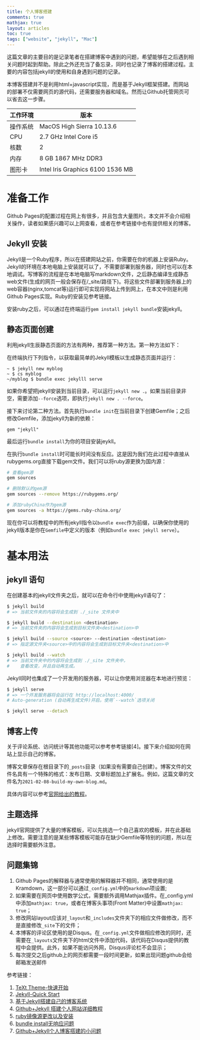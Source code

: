 ```yaml
---
title: 个人博客搭建
comments: true
mathjax: true
layout: articles
toc: true
tags: ["website", "jekyll", "Mac"]
---
```


这篇文章的主要目的是记录笔者在搭建博客中遇到的问题，希望能够在之后遇到相关问题时起到帮助。除此之外还充当了备忘录，同时也记录了博客的搭建过程。主要的内容包括jekyll的使用和自身遇到问题的记录。

<!--more-->

本博客搭建并不是利用html+javascript实现，而是基于Jekyll框架搭建。而网站的部署不仅需要网页的源代码，还需要服务器和域名。然而让Github托管网页可以省去这一步骤。

| 工作环境 | 版本 |
| -------- | ---- |
| 操作系统 | MacOS High Sierra 10.13.6 |
| CPU | 2.7 GHz Intel Core i5 |
| 核数 | 2 |
| 内存 | 8 GB 1867 MHz DDR3 |
| 图形卡 | Intel Iris Graphics 6100 1536 MB |


# 准备工作

Github Pages的配置过程在网上有很多，并且包含大量图片。本文并不会介绍相关操作，读者如果感兴趣可以上网查看，或者在参考链接中也有提供相关的博客。

## Jekyll 安装
Jekyll是一个Ruby程序，所以在搭建网站之前，你需要在你的机器上安装Ruby。Jekyll的环境在本地电脑上安装就可以了，不需要部署到服务器，同时也可以在本地调试。写博客的流程是在本地电脑写markdown文件，之后静态编译生成静态web文件(生成的网页一般会保存在/_site/路径下)。将这些文件部署到服务器上的web容器(nginx,tomcat等)运行即可实现将网站上传到网上，在本文中则是利用Github Pages实现。Ruby的安装见参考链接。

安装ruby之后，可以通过在终端运行`gem install jekyll bundle`安装jekyll。

## 静态页面创建

利用jekyll生辰静态页面的方法有两种，推荐第一种方法。第一种方法如下：

在终端执行下列指令，以获取最简单的Jekyll模板以生成静态页面并运行：
```
~ $ jekyll new myblog
~ $ cs myblog
~/myblog $ bundle exec jekylll serve
```
如果你希望把jekyll安装到当前目录，可以运行`jekyll new .`。如果当前目录非空，需要添加`--force`选项，即执行`jekyll new . --force`。

接下来讨论第二种方法。首先执行`bundle init`在当前目录下创建Gemfile；之后修改Gemfile，添加jekyll为新的依赖：
```
gem "jekyll"
```
最后运行`bundle install`为你的项目安装jeykll。

在执行`bundle install`时可能长时间没有反应。这是因为我们在此过程中直接从rubygems.org直接下载gem文件。我们可以将ruby源更换为国内源：

```sh
# 查看gem源
gem sources

# 删除默认的gem源
gem sources --remove https://rubygems.org/

# 添加rubyChina作为gem源
gem sources -a https://gems.ruby-china.org/
```
现在你可以将教程中的所有jekyll指令以`bundle exec`作为前缀，以确保你使用的jekyll版本是你在`Gemfile`中定义的版本（例如`bundle exec jekyll serve`）。

# 基本用法

## jekyll 语句

在创建基本的jekyll文件夹之后，就可以在命令行中使用jekyll语句了：

```sh
$ jekyll build
# => 当前文件夹的内容将会生成到 ./_site 文件夹中

$ jekyll build --destination <destination>
# => 当前文件夹的内容将会生成到目标文件夹<destination>中

$ jekyll build --source <source> --destination <destination>
# => 指定源文件夹<source>中的内容将会生成到目标文件夹<destination>中

$ jekyll build --watch
# => 当前文件夹中的内容将会生成到 ./_site 文件夹中，
#    查看改变，并且自动再生成。
```

​	Jekyll同时也集成了一个开发用的服务器，可以让你使用浏览器在本地进行预览：

```sh
$ jekyll serve
# => 一个开发服务器将会运行在 http://localhost:4000/
# Auto-generation (自动再生成文件)开启。使用`--watch`选项关闭

$ jekyll serve --detach
```

## 博客上传

关于评论系统、访问统计等其他功能可以参考参考链接[4]。接下来介绍如何在网站上显示自己的博客。

博客文章保存在根目录下的`_posts`目录（如果没有需要自己创建）。博客文件的文件名具有一个特殊的格式：发布日期、文章标题加上扩展名。例如，这篇文章的文件名为`2021-02-08-build-my-own-blog.md`。

具体内容可以参考[官网给出的教程](https://jekyllrb.com/docs/step-by-step/08-blogging/)。

## 主题选择

jekyll官网提供了大量的博客模板，可以先挑选一个自己喜欢的模板，并在此基础上修改。需要注意的是某些博客模板可能存在缺少Gemfile等特别的问题，所以在选择时需要额外注意。

## 问题集锦

1. Github Pages的解释器与通常使用的解释器并不相同，通常使用的是Kramdown，这一部分可以通过`_config.yml`中的`markdown`项设置;
2. 如果需要在网页中使用数学公式，需要额外调用Mathjax插件。在_config.yml中添加`mathjax: true`，或者在博客头事项(Front Matter)中设置`mathjax: true`；
3. 修改网站layout应该对`_layout`和`_includes`文件夹下的相应文件做修改，而不是直接修改`_site`下的文件；
4. 本博客的评论区使用的是Disqus。在`_config.yml`文件做相应修改的同时，还需要在`_layouts`文件夹下的html文件中添加代码，该代码在Disqus提供的教程中会提供。此外，如果不能访问外网，Disqus评论栏不会显示；
5. 每次提交之后github上的网页都需要一段时间更新，如果出现问题github会给邮箱发送邮件

参考链接：
1. [TeXt Theme-快速开始](https://tianqi.name/jekyll-TeXt-theme/docs/zh/quick-start)
2. [Jekyll-Quick Start](https://jekyllrb.com/docs/)
3. [基于Jekyll搭建自己的博客系统](http://www.machengyu.net/tech/2019/04/18/how-to-use-jekyll.html)
4. [Github+Jekyll 搭建个人网站详细教程](https://www.jianshu.com/p/9f71e260925d)
5. [ruby镜像源更改以及安装](https://www.jianshu.com/p/879fdfa15ddf)
6. [bundle install无响应问题](https://cj1406942109.github.io/2018/11/17/bundle-install-no-response/)
7. [Github+Jekyll个人博客搭建的小问题](https://jackgittes.github.io/2017/08/28/problems-on-jekyll-blogs/)
